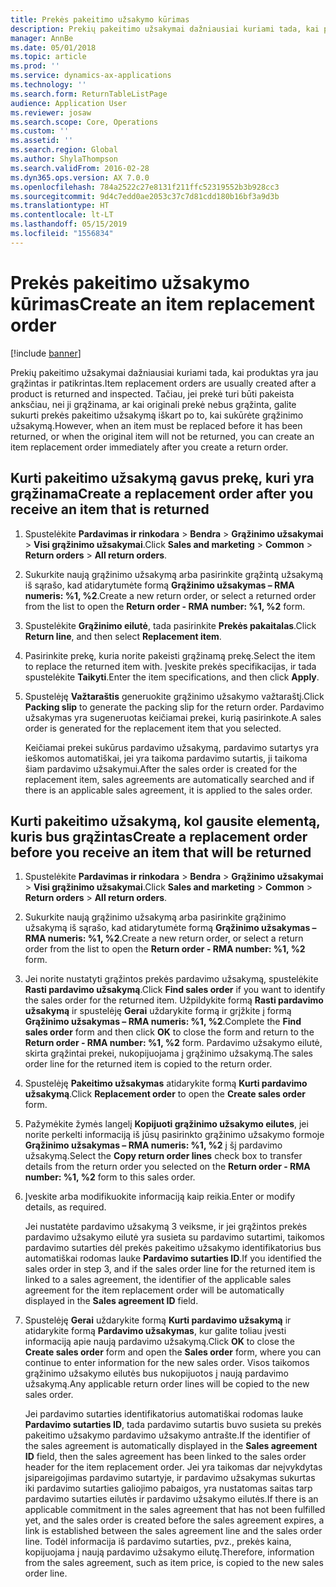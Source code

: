 ```yaml
---
title: Prekės pakeitimo užsakymo kūrimas
description: Prekių pakeitimo užsakymai dažniausiai kuriami tada, kai produktas yra jau grąžintas ir patikrintas.
manager: AnnBe
ms.date: 05/01/2018
ms.topic: article
ms.prod: ''
ms.service: dynamics-ax-applications
ms.technology: ''
ms.search.form: ReturnTableListPage
audience: Application User
ms.reviewer: josaw
ms.search.scope: Core, Operations
ms.custom: ''
ms.assetid: ''
ms.search.region: Global
ms.author: ShylaThompson
ms.search.validFrom: 2016-02-28
ms.dyn365.ops.version: AX 7.0.0
ms.openlocfilehash: 784a2522c27e8131f211ffc52319552b3b928cc3
ms.sourcegitcommit: 9d4c7edd0ae2053c37c7d81cdd180b16bf3a9d3b
ms.translationtype: HT
ms.contentlocale: lt-LT
ms.lasthandoff: 05/15/2019
ms.locfileid: "1556834"
---
```

# <a name="create-an-item-replacement-order"></a><span data-ttu-id="17d3c-103">Prekės pakeitimo užsakymo kūrimas</span><span class="sxs-lookup"><span data-stu-id="17d3c-103">Create an item replacement order</span></span> 

[!include [banner](../includes/banner.md)]


<span data-ttu-id="17d3c-104">Prekių pakeitimo užsakymai dažniausiai kuriami tada, kai produktas yra jau grąžintas ir patikrintas.</span><span class="sxs-lookup"><span data-stu-id="17d3c-104">Item replacement orders are usually created after a product is returned and inspected.</span></span> <span data-ttu-id="17d3c-105">Tačiau, jei prekė turi būti pakeista anksčiau, nei ji grąžinama, ar kai originali prekė nebus grąžinta, galite sukurti prekės pakeitimo užsakymą iškart po to, kai sukūrėte grąžinimo užsakymą.</span><span class="sxs-lookup"><span data-stu-id="17d3c-105">However, when an item must be replaced before it has been returned, or when the original item will not be returned, you can create an item replacement order immediately after you create a return order.</span></span>

## <a name="create-a-replacement-order-after-you-receive-an-item-that-is-returned"></a><span data-ttu-id="17d3c-106">Kurti pakeitimo užsakymą gavus prekę, kuri yra grąžinama</span><span class="sxs-lookup"><span data-stu-id="17d3c-106">Create a replacement order after you receive an item that is returned</span></span>

1.  <span data-ttu-id="17d3c-107">Spustelėkite **Pardavimas ir rinkodara** \> **Bendra** \> **Grąžinimo užsakymai** \> **Visi grąžinimo užsakymai**.</span><span class="sxs-lookup"><span data-stu-id="17d3c-107">Click **Sales and marketing** \> **Common** \> **Return orders** \> **All return orders**.</span></span>

2.  <span data-ttu-id="17d3c-108">Sukurkite naują grąžinimo užsakymą arba pasirinkite grąžintą užsakymą iš sąrašo, kad atidarytumėte formą **Grąžinimo užsakymas – RMA numeris: %1, %2**.</span><span class="sxs-lookup"><span data-stu-id="17d3c-108">Create a new return order, or select a returned order from the list to open the **Return order - RMA number: %1, %2** form.</span></span>

3.  <span data-ttu-id="17d3c-109">Spustelėkite **Grąžinimo eilutė**, tada pasirinkite **Prekės pakaitalas**.</span><span class="sxs-lookup"><span data-stu-id="17d3c-109">Click **Return line**, and then select **Replacement item**.</span></span>

4.  <span data-ttu-id="17d3c-110">Pasirinkite prekę, kuria norite pakeisti grąžinamą prekę.</span><span class="sxs-lookup"><span data-stu-id="17d3c-110">Select the item to replace the returned item with.</span></span> <span data-ttu-id="17d3c-111">Įveskite prekės specifikacijas, ir tada spustelėkite **Taikyti**.</span><span class="sxs-lookup"><span data-stu-id="17d3c-111">Enter the item specifications, and then click **Apply**.</span></span>

5.  <span data-ttu-id="17d3c-112">Spustelėję **Važtaraštis** generuokite grąžinimo užsakymo važtaraštį.</span><span class="sxs-lookup"><span data-stu-id="17d3c-112">Click **Packing slip** to generate the packing slip for the return order.</span></span> <span data-ttu-id="17d3c-113">Pardavimo užsakymas yra sugeneruotas keičiamai prekei, kurią pasirinkote.</span><span class="sxs-lookup"><span data-stu-id="17d3c-113">A sales order is generated for the replacement item that you selected.</span></span>
    
    <span data-ttu-id="17d3c-114">Keičiamai prekei sukūrus pardavimo užsakymą, pardavimo sutartys yra ieškomos automatiškai, jei yra taikoma pardavimo sutartis, ji taikoma šiam pardavimo užsakymui.</span><span class="sxs-lookup"><span data-stu-id="17d3c-114">After the sales order is created for the replacement item, sales agreements are automatically searched and if there is an applicable sales agreement, it is applied to the sales order.</span></span>

## <a name="create-a-replacement-order-before-you-receive-an-item-that-will-be-returned"></a><span data-ttu-id="17d3c-115">Kurti pakeitimo užsakymą, kol gausite elementą, kuris bus grąžintas</span><span class="sxs-lookup"><span data-stu-id="17d3c-115">Create a replacement order before you receive an item that will be returned</span></span>

1.  <span data-ttu-id="17d3c-116">Spustelėkite **Pardavimas ir rinkodara** \> **Bendra** \> **Grąžinimo užsakymai** \> **Visi grąžinimo užsakymai**.</span><span class="sxs-lookup"><span data-stu-id="17d3c-116">Click **Sales and marketing** \> **Common** \> **Return orders** \> **All return orders**.</span></span>

2.  <span data-ttu-id="17d3c-117">Sukurkite naują grąžinimo užsakymą arba pasirinkite grąžinimo užsakymą iš sąrašo, kad atidarytumėte formą **Grąžinimo užsakymas – RMA numeris: %1, %2**.</span><span class="sxs-lookup"><span data-stu-id="17d3c-117">Create a new return order, or select a return order from the list to open the **Return order - RMA number: %1, %2** form.</span></span>

3.  <span data-ttu-id="17d3c-118">Jei norite nustatyti grąžintos prekės pardavimo užsakymą, spustelėkite **Rasti pardavimo užsakymą**.</span><span class="sxs-lookup"><span data-stu-id="17d3c-118">Click **Find sales order** if you want to identify the sales order for the returned item.</span></span> <span data-ttu-id="17d3c-119">Užpildykite formą **Rasti pardavimo užsakymą** ir spustelėję **Gerai** uždarykite formą ir grįžkite į formą **Grąžinimo užsakymas – RMA numeris: %1, %2**.</span><span class="sxs-lookup"><span data-stu-id="17d3c-119">Complete the **Find sales order** form and then click **OK** to close the form and return to the **Return order - RMA number: %1, %2** form.</span></span> <span data-ttu-id="17d3c-120">Pardavimo užsakymo eilutė, skirta grąžintai prekei, nukopijuojama į grąžinimo užsakymą.</span><span class="sxs-lookup"><span data-stu-id="17d3c-120">The sales order line for the returned item is copied to the return order.</span></span>

4.  <span data-ttu-id="17d3c-121">Spustelėję **Pakeitimo užsakymas** atidarykite formą **Kurti pardavimo užsakymą**.</span><span class="sxs-lookup"><span data-stu-id="17d3c-121">Click **Replacement order** to open the **Create sales order** form.</span></span>

5.  <span data-ttu-id="17d3c-122">Pažymėkite žymės langelį **Kopijuoti grąžinimo užsakymo eilutes**, jei norite perkelti informaciją iš jūsų pasirinkto grąžinimo užsakymo formoje **Grąžinimo užsakymas – RMA numeris: %1, %2** į šį pardavimo užsakymą.</span><span class="sxs-lookup"><span data-stu-id="17d3c-122">Select the **Copy return order lines** check box to transfer details from the return order you selected on the **Return order - RMA number: %1, %2** form to this sales order.</span></span>

6.  <span data-ttu-id="17d3c-123">Įveskite arba modifikuokite informaciją kaip reikia.</span><span class="sxs-lookup"><span data-stu-id="17d3c-123">Enter or modify details, as required.</span></span>
    
    <span data-ttu-id="17d3c-124">Jei nustatėte pardavimo užsakymą 3 veiksme, ir jei grąžintos prekės pardavimo užsakymo eilutė yra susieta su pardavimo sutartimi, taikomos pardavimo sutarties dėl prekės pakeitimo užsakymo identifikatorius bus automatiškai rodomas lauke **Pardavimo sutarties ID**.</span><span class="sxs-lookup"><span data-stu-id="17d3c-124">If you identified the sales order in step 3, and if the sales order line for the returned item is linked to a sales agreement, the identifier of the applicable sales agreement for the item replacement order will be automatically displayed in the **Sales agreement ID** field.</span></span>

7.  <span data-ttu-id="17d3c-125">Spustelėję **Gerai** uždarykite formą **Kurti pardavimo užsakymą** ir atidarykite formą **Pardavimo užsakymas**, kur galite toliau įvesti informaciją apie naują pardavimo užsakymą.</span><span class="sxs-lookup"><span data-stu-id="17d3c-125">Click **OK** to close the **Create sales order** form and open the **Sales order** form, where you can continue to enter information for the new sales order.</span></span> <span data-ttu-id="17d3c-126">Visos taikomos grąžinimo užsakymo eilutės bus nukopijuotos į naują pardavimo užsakymą.</span><span class="sxs-lookup"><span data-stu-id="17d3c-126">Any applicable return order lines will be copied to the new sales order.</span></span> 
    
    <span data-ttu-id="17d3c-127">Jei pardavimo sutarties identifikatorius automatiškai rodomas lauke **Pardavimo sutarties ID**, tada pardavimo sutartis buvo susieta su prekės pakeitimo užsakymo pardavimo užsakymo antrašte.</span><span class="sxs-lookup"><span data-stu-id="17d3c-127">If the identifier of the sales agreement is automatically displayed in the **Sales agreement ID** field, then the sales agreement has been linked to the sales order header for the item replacement order.</span></span> <span data-ttu-id="17d3c-128">Jei yra taikomas dar neįvykdytas įsipareigojimas pardavimo sutartyje, ir pardavimo užsakymas sukurtas iki pardavimo sutarties galiojimo pabaigos, yra nustatomas saitas tarp pardavimo sutarties eilutės ir pardavimo užsakymo eilutės.</span><span class="sxs-lookup"><span data-stu-id="17d3c-128">If there is an applicable commitment in the sales agreement that has not been fulfilled yet, and the sales order is created before the sales agreement expires, a link is established between the sales agreement line and the sales order line.</span></span> <span data-ttu-id="17d3c-129">Todėl informacija iš pardavimo sutarties, pvz., prekės kaina, kopijuojama į naują pardavimo užsakymo eilutę.</span><span class="sxs-lookup"><span data-stu-id="17d3c-129">Therefore, information from the sales agreement, such as item price, is copied to the new sales order line.</span></span> 
  


